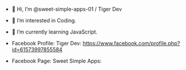- 👋 Hi, I’m @sweet-simple-apps-01 / Tiger Dev
- 👀 I’m interested in Coding.
- 🌱 I’m currently learning JavaScript.

- Facebook Profile: Tiger Dev: https://www.facebook.com/profile.php?id=61573997855584
- Facebook Page: Sweet Simple Apps: 
